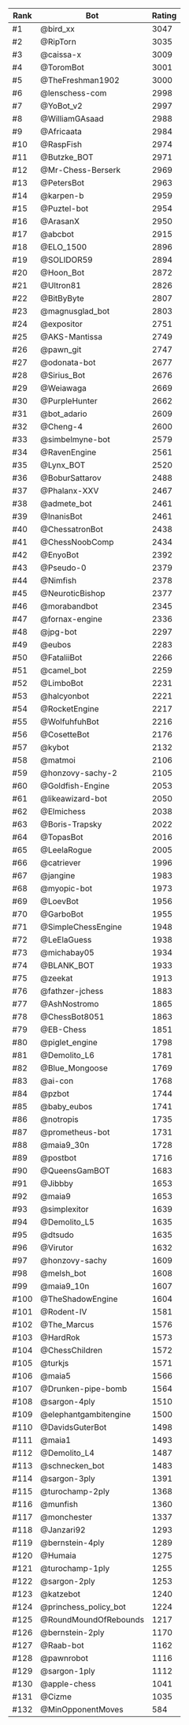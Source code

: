 Rank|Bot|Rating
---|---|---
#1|@bird_xx|3047
#2|@RipTorn|3035
#3|@caissa-x|3009
#4|@ToromBot|3001
#5|@TheFreshman1902|3000
#6|@lenschess-com|2998
#7|@YoBot_v2|2997
#8|@WilliamGAsaad|2988
#9|@Africaata|2984
#10|@RaspFish|2974
#11|@Butzke_BOT|2971
#12|@Mr-Chess-Berserk|2969
#13|@PetersBot|2963
#14|@karpen-b|2959
#15|@Puztel-bot|2954
#16|@ArasanX|2950
#17|@abcbot|2915
#18|@ELO_1500|2896
#19|@SOLIDOR59|2894
#20|@Hoon_Bot|2872
#21|@Ultron81|2826
#22|@BitByByte|2807
#23|@magnusglad_bot|2803
#24|@expositor|2751
#25|@AKS-Mantissa|2749
#26|@pawn_git|2747
#27|@odonata-bot|2677
#28|@Sirius_Bot|2676
#29|@Weiawaga|2669
#30|@PurpleHunter|2662
#31|@bot_adario|2609
#32|@Cheng-4|2600
#33|@simbelmyne-bot|2579
#34|@RavenEngine|2561
#35|@Lynx_BOT|2520
#36|@BoburSattarov|2488
#37|@Phalanx-XXV|2467
#38|@admete_bot|2461
#39|@InanisBot|2461
#40|@ChessatronBot|2438
#41|@ChessNoobComp|2434
#42|@EnyoBot|2392
#43|@Pseudo-0|2379
#44|@Nimfish|2378
#45|@NeuroticBishop|2377
#46|@morabandbot|2345
#47|@fornax-engine|2336
#48|@jpg-bot|2297
#49|@eubos|2283
#50|@FataliiBot|2266
#51|@camel_bot|2259
#52|@LimboBot|2231
#53|@halcyonbot|2221
#54|@RocketEngine|2217
#55|@WolfuhfuhBot|2216
#56|@CosetteBot|2176
#57|@kybot|2132
#58|@matmoi|2106
#59|@honzovy-sachy-2|2105
#60|@Goldfish-Engine|2053
#61|@likeawizard-bot|2050
#62|@Elmichess|2038
#63|@Boris-Trapsky|2022
#64|@TopasBot|2016
#65|@LeelaRogue|2005
#66|@catriever|1996
#67|@jangine|1983
#68|@myopic-bot|1973
#69|@LoevBot|1956
#70|@GarboBot|1955
#71|@SimpleChessEngine|1948
#72|@LeElaGuess|1938
#73|@michabay05|1934
#74|@BLANK_BOT|1933
#75|@zeekat|1913
#76|@fathzer-jchess|1883
#77|@AshNostromo|1865
#78|@ChessBot8051|1863
#79|@EB-Chess|1851
#80|@piglet_engine|1798
#81|@Demolito_L6|1781
#82|@Blue_Mongoose|1769
#83|@ai-con|1768
#84|@pzbot|1744
#85|@baby_eubos|1741
#86|@notropis|1735
#87|@prometheus-bot|1731
#88|@maia9_30n|1728
#89|@postbot|1716
#90|@QueensGamBOT|1683
#91|@Jibbby|1653
#92|@maia9|1653
#93|@simplexitor|1639
#94|@Demolito_L5|1635
#95|@dtsudo|1635
#96|@Virutor|1632
#97|@honzovy-sachy|1609
#98|@melsh_bot|1608
#99|@maia9_10n|1607
#100|@TheShadowEngine|1604
#101|@Rodent-IV|1581
#102|@The_Marcus|1576
#103|@HardRok|1573
#104|@ChessChildren|1572
#105|@turkjs|1571
#106|@maia5|1566
#107|@Drunken-pipe-bomb|1564
#108|@sargon-4ply|1510
#109|@elephantgambitengine|1500
#110|@DavidsGuterBot|1498
#111|@maia1|1493
#112|@Demolito_L4|1487
#113|@schnecken_bot|1483
#114|@sargon-3ply|1391
#115|@turochamp-2ply|1368
#116|@munfish|1360
#117|@monchester|1337
#118|@Janzari92|1293
#119|@bernstein-4ply|1289
#120|@Humaia|1275
#121|@turochamp-1ply|1255
#122|@sargon-2ply|1253
#123|@katzebot|1240
#124|@princhess_policy_bot|1224
#125|@RoundMoundOfRebounds|1217
#126|@bernstein-2ply|1170
#127|@Raab-bot|1162
#128|@pawnrobot|1116
#129|@sargon-1ply|1112
#130|@apple-chess|1041
#131|@Cizme|1035
#132|@MinOpponentMoves|584
